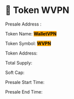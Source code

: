 # 🔸 Token WVPN

Presale Address :&#x20;

Token Name: <mark style="background-color:orange;">**WalletVPN**</mark>

Token Symbol: <mark style="background-color:orange;">**WVPN**</mark>&#x20;

Token Address:&#x20;

Total Supply:

Soft Cap:

Presale Start Time:

Presale End Time:
